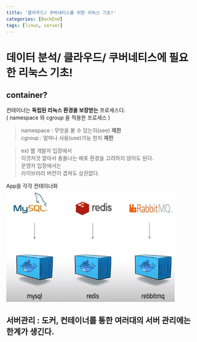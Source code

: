 ```yaml
---
title: '클라우드/ 쿠버네티스를 위한 리눅스 기초!'
categories: [BackEnd]
tags: [linux, server]
---
```


# 데이터 분석/ 클라우드/ 쿠버네티스에 필요한 리눅스 기초!

## container?

컨테이너는 **독립된 리눅스 환경을 보장받는** 프로세스다.  
( namespace 와 cgroup 을 적용한 프로세스 )

> namespace : 무엇을 볼 수 있는지(see) **제한**  
> cgroup : 얼마나 사용(use)가능 한지 **제한**

> ex) 웹 개발자 입장에서  
> 이것저것 깔아서 충돌나는 배포 환경을 고려하지 않아도 된다.  
> 운영자 입장에서는  
> 라이브러리 버전이 겹쳐도 상관없다.

App을 각각 컨테이너화  
<img src="https://raw.githubusercontent.com/LastCow9000/LastCow9000.github.io/master/_posts/images/02_App%20Containerization.jpg" width="450px" height="300px" title="App Containerization" alt="App Containerization"></img>

## 서버관리 : 도커, 컨테이너를 통한 여러대의 서버 관리에는 한계가 생긴다.
